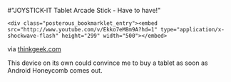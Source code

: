 #"JOYSTICK-IT Tablet Arcade Stick - Have to have!"


    <div class="posterous_bookmarklet_entry"><embed src="http://www.youtube.com/v/Ekko7eM8m9A?hd=1" type="application/x-shockwave-flash" height="299" width="500"></embed>
<div class="posterous_quote_citation">via <a href="http://www.thinkgeek.com/gadgets/cellphone/e75a/">thinkgeek.com</a></div>
<p>This device on its own could convince me to buy a tablet as soon as Android Honeycomb comes out.</p>
</div>
  